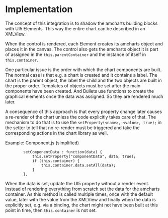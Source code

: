 # Implementation

The concept of this integration is to shadow the amcharts building blocks with UI5 Elements. 
This way the entire chart can be described in an XMLView.

When the control is rendered, each Element creates its amcharts object and places it in the canvas. The control also gets the amcharts object it is part of assigned in the `this.parentContainer` and the instance of itself in `this.container`.

One particular issue is the order with which the chart components are built.
The normal case is that e.g. a chart is created and it contains a label. The chart is the parent object, the label the child and the two objects are built in the proper order.
Templates of objects must be set after the main components have been created.
And Bullets use functions to create the graphical elements once the data was assigned. So they are rendered much later.

A consequence of this approach is that every property change later causes a re-render of the chart unless the code explicitly takes care of that.
The mechanism to do that is to use the `setProperty(<name>, <value>, true);` in the setter to tell that no re-render must be triggered and take the corresponding actions in the chart library as well.

Example: Component.js (simplified)

```
		setComponentData : function(data) {
			this.setProperty("componentData", data, true);
			if (this.container) {
				this.container.data.setAll(data);
			}
		},
```

When the data is set, update the UI5 property without a render event. Instead of rendering everything from scratch set the data for the amcharts container.
As this method is called multiple times, once with the default value, later with the value from the XMLView and finally when the data is explicitly set, e.g. via a binding, the chart might not have been built at this point in time, then `this.container` is not set.